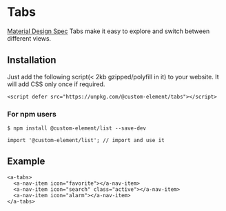 # Tabs

[Material Design Spec](https://material.io/guidelines/components/tabs.html#tabs-specs)
Tabs make it easy to explore and switch between different views.

## Installation

Just add the following script(< 2kb gzipped/polyfill in it) to your website. It will add CSS only once if required.
```
<script defer src="https://unpkg.com/@custom-element/tabs"></script>
```

### For npm users
```
$ npm install @custom-element/list --save-dev

import '@custom-element/list'; // import and use it
```

## Example
```
<a-tabs>
  <a-nav-item icon="favorite"></a-nav-item>
  <a-nav-item icon="search" class="active"></a-nav-item>
  <a-nav-item icon="alarm"></a-nav-item>
</a-tabs>
```


